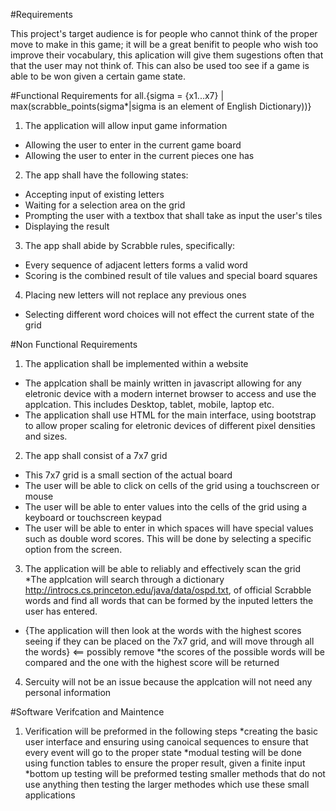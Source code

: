 #Requirements

This project's target audience is for people who cannot think of the proper move to make in this game; it will be a great benifit to people who wish too improve their vocabulary, this aplication will give them sugestions often that that the user may not think of. This can also be used too see if a game is able to be won given a certain game state.

#Functional Requirements
for all.{sigma = {x1...x7} | max(scrabble_points(sigma*|sigma is an element of English Dictionary))}

1. The application will allow input game information
  * Allowing the user to enter in the current game board
  * Allowing the user to enter in the current pieces one has
2. The app shall have the following states:
  * Accepting input of existing letters
  * Waiting for a selection area on the grid
  * Prompting the user with a textbox that shall take as input the user's tiles
  * Displaying the result
3. The app shall abide by Scrabble rules, specifically:
  * Every sequence of adjacent letters forms a valid word
  * Scoring is the combined result of tile values and special board squares
4. Placing new letters will not replace any previous ones
  * Selecting different word choices will not effect the current state of the grid

#Non Functional Requirements
1. The application shall be implemented within a website
 * The applcation shall be mainly written in javascript allowing for any eletronic device with a modern internet browser to access and use the applcation.  This includes Desktop, tablet, mobile, laptop etc.
 * The application shall use HTML for the main interface, using bootstrap to allow proper scaling for eletronic devices of different pixel densities and sizes.
2. The app shall consist of a 7x7 grid
  * This 7x7 grid is a small section of the actual board
  * The user will be able to click on cells of the grid using a touchscreen or mouse
  * The user will be able to enter values into the cells of the grid using a keyboard or touchscreen keypad
  * The user will be able to enter in which spaces will have special values such as double word scores.  This will be done by selecting a specific option from the screen.
3. The application will be able to reliably and effectively scan the grid  
  *The applcation will search through a dictionary http://introcs.cs.princeton.edu/java/data/ospd.txt, of official Scrabble words and find all words that can be formed by the inputed letters the user has entered. 
  * {The application will then look at the words with the highest scores seeing if they can be placed on the 7x7 grid, and will move through all the words} <== possibly remove
  *the scores of the possible words will be compared and the one with the highest score will be returned
 4. Sercuity will not be an issue because the applcation will not need any personal information
 
#Software Verifcation and Maintence
1. Verification will be preformed in the following steps
  *creating the basic user interface and ensuring using canoical sequences to ensure that every event will go to the proper state
  *modual testing will be done using function tables to ensure the proper result, given a finite input
  *bottom up testing will be preformed testing smaller methods that do not use anything then testing the larger methodes which use these small applications
